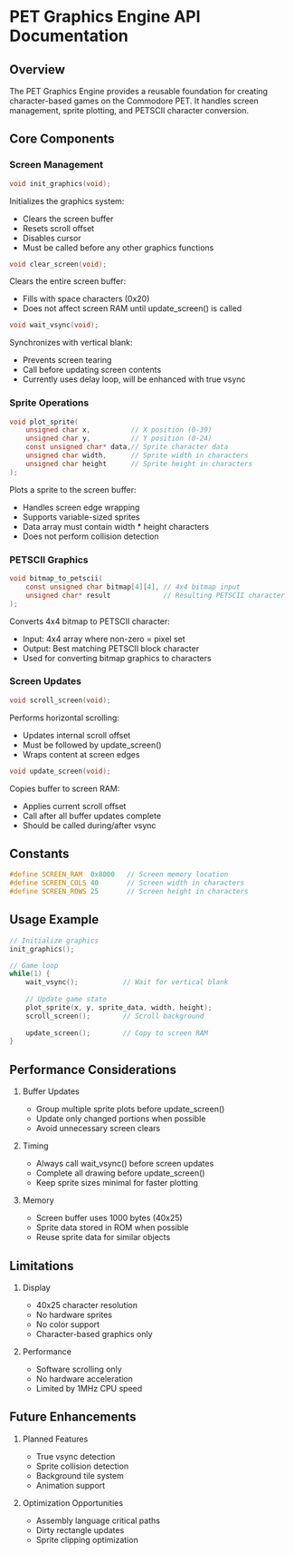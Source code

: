 # PET Graphics Engine API Documentation

## Overview
The PET Graphics Engine provides a reusable foundation for creating character-based games on the Commodore PET. It handles screen management, sprite plotting, and PETSCII character conversion.

## Core Components

### Screen Management
```c
void init_graphics(void);
```
Initializes the graphics system:
- Clears the screen buffer
- Resets scroll offset
- Disables cursor
- Must be called before any other graphics functions

```c
void clear_screen(void);
```
Clears the entire screen buffer:
- Fills with space characters (0x20)
- Does not affect screen RAM until update_screen() is called

```c
void wait_vsync(void);
```
Synchronizes with vertical blank:
- Prevents screen tearing
- Call before updating screen contents
- Currently uses delay loop, will be enhanced with true vsync

### Sprite Operations
```c
void plot_sprite(
    unsigned char x,          // X position (0-39)
    unsigned char y,          // Y position (0-24)
    const unsigned char* data,// Sprite character data
    unsigned char width,      // Sprite width in characters
    unsigned char height      // Sprite height in characters
);
```
Plots a sprite to the screen buffer:
- Handles screen edge wrapping
- Supports variable-sized sprites
- Data array must contain width * height characters
- Does not perform collision detection

### PETSCII Graphics
```c
void bitmap_to_petscii(
    const unsigned char bitmap[4][4], // 4x4 bitmap input
    unsigned char* result             // Resulting PETSCII character
);
```
Converts 4x4 bitmap to PETSCII character:
- Input: 4x4 array where non-zero = pixel set
- Output: Best matching PETSCII block character
- Used for converting bitmap graphics to characters

### Screen Updates
```c
void scroll_screen(void);
```
Performs horizontal scrolling:
- Updates internal scroll offset
- Must be followed by update_screen()
- Wraps content at screen edges

```c
void update_screen(void);
```
Copies buffer to screen RAM:
- Applies current scroll offset
- Call after all buffer updates complete
- Should be called during/after vsync

## Constants

```c
#define SCREEN_RAM  0x8000   // Screen memory location
#define SCREEN_COLS 40       // Screen width in characters
#define SCREEN_ROWS 25       // Screen height in characters
```

## Usage Example

```c
// Initialize graphics
init_graphics();

// Game loop
while(1) {
    wait_vsync();           // Wait for vertical blank
    
    // Update game state
    plot_sprite(x, y, sprite_data, width, height);
    scroll_screen();        // Scroll background
    
    update_screen();        // Copy to screen RAM
}
```

## Performance Considerations

1. Buffer Updates
   - Group multiple sprite plots before update_screen()
   - Update only changed portions when possible
   - Avoid unnecessary screen clears

2. Timing
   - Always call wait_vsync() before screen updates
   - Complete all drawing before update_screen()
   - Keep sprite sizes minimal for faster plotting

3. Memory
   - Screen buffer uses 1000 bytes (40x25)
   - Sprite data stored in ROM when possible
   - Reuse sprite data for similar objects

## Limitations

1. Display
   - 40x25 character resolution
   - No hardware sprites
   - No color support
   - Character-based graphics only

2. Performance
   - Software scrolling only
   - No hardware acceleration
   - Limited by 1MHz CPU speed

## Future Enhancements

1. Planned Features
   - True vsync detection
   - Sprite collision detection
   - Background tile system
   - Animation support

2. Optimization Opportunities
   - Assembly language critical paths
   - Dirty rectangle updates
   - Sprite clipping optimization 